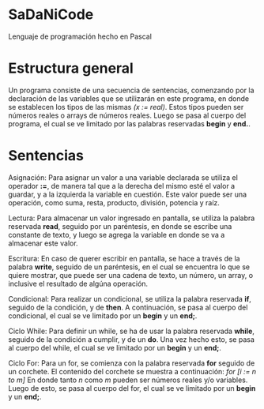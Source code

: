# SaDaNiCode
Lenguaje de programación hecho en Pascal

# Estructura general
Un programa consiste de una secuencia de sentencias, comenzando por la declaración de las variables que se utilizarán en este programa, en donde se establecen los tipos de las mismas *(x := real)*. Estos tipos pueden ser números reales o arrays de números reales.
Luego se pasa al cuerpo del programa, el cual se ve limitado por las palabras reservadas **begin** y **end.**.

# Sentencias
Asignación: Para asignar un valor a una variable declarada se utiliza el operador **:=**, de manera tal que a la derecha del mismo esté el valor a guardar, y a la izquierda la variable en cuestión. Este valor puede ser una operación, como suma, resta, producto, división, potencia y raíz.

Lectura: Para almacenar un valor ingresado en pantalla, se utiliza la palabra reservada **read**, seguido por un paréntesis, en donde se escribe una constante de texto, y luego se agrega la variable en donde se va a almacenar este valor.

Escritura: En caso de querer escribir en pantalla, se hace a través de la palabra **write**, seguido de un paréntesis, en el cual se encuentra lo que se quiere mostrar, que puede ser una cadena de texto, un número, un array, o inclusive el resultado de algúna operación.

Condicional: Para realizar un condicional, se utiliza la palabra reservada **if**, seguido de la condición, y de **then**. A continuación, se pasa al cuerpo del condicional,  el cual se ve limitado por un **begin** y un **end;**. 

Ciclo While: Para definir un while, se ha de usar la palabra reservada **while**, seguido de la condición a cumplir, y de un **do**. Una vez hecho esto, se pasa al cuerpo del while, el cual se ve limitado por un **begin** y un **end;**.

Ciclo For: Para un for, se comienza con la palabra reservada **for** seguido de un corchete. El contenido del corchete se muestra a continuación:
*for [i := n to m]*
En donde tanto *n* como *m* pueden ser números reales y/o variables. Luego de esto, se pasa al cuerpo del for, el cual se ve limitado por un **begin** y un **end;**.

